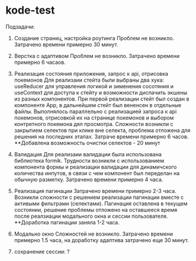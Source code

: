 # kode-test
Подзадачи:
1. Создание страниц, настройка роутинга
  Проблем не возникло. 
  Затрачено времени примерно 30 минут.

2. Верстка с адаптивом
  Проблем не возникло.
  Затрачено времени примерно 6 часаов.


3. Реализация состояния приложения, запрос к api, отрисовка покемонов
  Для реализаии стейта были выбраны два хука: useReducer для управления логикой и зименения сосотяния и 
  useContext для доступа к стейту и возможности диспачить экшены из разных компонентов. При первой реализации 
  стейт был создан в компоненте App, в дальнейшем стейт был вененсен в отдельные файлы. Выполнялось параллельно с 
  реализацией запроса к api покемонов, отрисовкой их на странице покемонов и выбором контретного покемона дял просмотра.
  Сложности возникли с закрытием селектов при клике вне селекта, проблема отложена для решения на последних этапах.
  Затраче времени примерно 6 часов.
    **Добавлена возможность очистки селектов - 20 минут

4. Валидация
  Для реализаии валидации была использована библиотека formik. Трудности возникли с использованием
  компонента формы и реализации валидации для динамичского количества инпутов, в связи с чем компонент был
  переделан на обычную разметку. 
  Затрачено времени примерно 4 часа.
  
5. Реализация пагинации
  Затрачено времени примерно 2-3 часа. Возникли сложности с решением реализации пагинации вместе с активыми фильтрами (селектами).
  Пагинация оставлена в текущем состоянии, решение проблемы отложено на оставшееся время после реалзиации модального окна и сессии пользователя.
    **Доработка пагинации заняла 1-2 часа.

6. Модально окно
  Сложностей не возникло.
  Затрачено времени примерно 1.5 часа, на доработку адаптива затрачено еще 30 минут.

7. сохранение сессии: ?